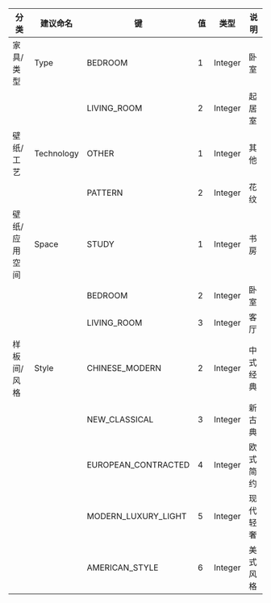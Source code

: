 | 分类          | 建议命名   | 键                  | 值   | 类型    | 说明     |
| ------------- | ---------- | ------------------- | ---- | ------- | -------- |
| 家具/类型     | Type       | BEDROOM             | 1    | Integer | 卧室     |
|               |            | LIVING_ROOM         | 2    | Integer | 起居室   |
| 壁纸/工艺     | Technology | OTHER               | 1    | Integer | 其他     |
|               |            | PATTERN             | 2    | Integer | 花纹     |
| 壁纸/应用空间 | Space      | STUDY               | 1    | Integer | 书房     |
|               |            | BEDROOM             | 2    | Integer | 卧室     |
|               |            | LIVING_ROOM         | 3    | Integer | 客厅     |
| 样板间/风格   | Style      | CHINESE_MODERN      | 2    | Integer | 中式经典 |
|               |            | NEW_CLASSICAL       | 3    | Integer | 新古典   |
|               |            | EUROPEAN_CONTRACTED | 4    | Integer | 欧式简约 |
|               |            | MODERN_LUXURY_LIGHT | 5    | Integer | 现代轻奢 |
|               |            | AMERICAN_STYLE      | 6    | Integer | 美式风格 |


